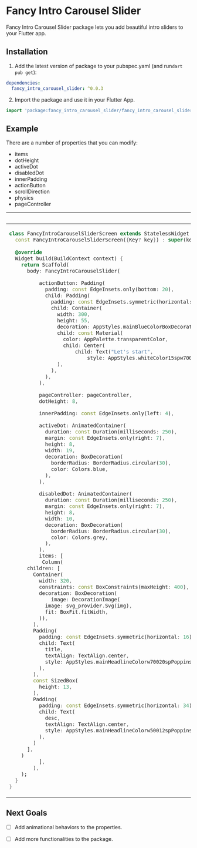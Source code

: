 
# Fancy Intro Carousel Slider

Fancy Intro Carousel Slider package lets you add beautiful intro sliders to your Flutter app.

## Installation 

1. Add the latest version of package to your pubspec.yaml (and run`dart pub get`):
```yaml
dependencies:
  fancy_intro_carousel_slider: ^0.0.3
```
2. Import the package and use it in your Flutter App.
```dart
import 'package:fancy_intro_carousel_slider/fancy_intro_carousel_slider.dart';
```

## Example
There are a number of properties that you can modify:

 - items
 - dotHeight               
 - activeDot 
 - disabledDot
 - innerPadding
 - actionButton
 - scrollDirection               
 - physics 
 - pageController

<hr>

<img  src="https://user-images.githubusercontent.com/42466886/191514873-19b79572-f51c-42ba-9f72-078c071cbe92.png"  alt="">

<table>
<tr>
<td>

```dart
class FancyIntroCarouselSliderScreen extends StatelessWidget {  
  const FancyIntroCarouselSliderScreen({Key? key}) : super(key: key);  
  
  @override  
  Widget build(BuildContext context) {  
    return Scaffold(  
      body: FancyIntroCarouselSlider(

          actionButton: Padding(
            padding: const EdgeInsets.only(bottom: 20),
            child: Padding(
              padding: const EdgeInsets.symmetric(horizontal: 10),
              child: Container(
                width: 300,
                height: 55,
                decoration: AppStyles.mainBlueColorBoxDecorationStyle,
                child: const Material(
                  color: AppPalette.transparentColor,
                  child: Center(
                      child: Text("Let's start",
                          style: AppStyles.whiteColor15spw700NotoSans)),
                ),
              ),
            ),
          ),

          pageController: pageController,
          dotHeight: 8,

          innerPadding: const EdgeInsets.only(left: 4),

          activeDot: AnimatedContainer(
            duration: const Duration(milliseconds: 250),
            margin: const EdgeInsets.only(right: 7),
            height: 8,
            width: 19,
            decoration: BoxDecoration(
              borderRadius: BorderRadius.circular(30),
              color: Colors.blue,
            ),
          ),

          disabledDot: AnimatedContainer(
            duration: const Duration(milliseconds: 250),
            margin: const EdgeInsets.only(right: 7),
            height: 8,
            width: 10,
            decoration: BoxDecoration(
              borderRadius: BorderRadius.circular(30),
              color: Colors.grey,
            ),
          ),
          items: [
           Column(
      children: [
        Container(
          width: 320,
          constraints: const BoxConstraints(maxHeight: 400),
          decoration: BoxDecoration(
              image: DecorationImage(
            image: svg_provider.Svg(img),
            fit: BoxFit.fitWidth,
          )),
        ),
        Padding(
          padding: const EdgeInsets.symmetric(horizontal: 16),
          child: Text(
            title,
            textAlign: TextAlign.center,
            style: AppStyles.mainHeadlineColorw70020spPoppins,
          ),
        ),
        const SizedBox(
          height: 13,
        ),
        Padding(
          padding: const EdgeInsets.symmetric(horizontal: 34),
          child: Text(
            desc,
            textAlign: TextAlign.center,
            style: AppStyles.mainHeadlineColorw50012spPoppinsLineHeight,
          ),
        )
      ],
    )
          ],
        ),
    );  
  }  
}
```

</td>
</tr>
</table>

## Next Goals
 
 - [ ] Add animational behaviors to the properties.
 
 - [ ] Add more functionalities to the package.
